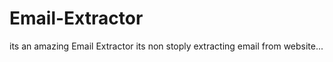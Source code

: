 # Email-Extractor
its an amazing Email Extractor its non stoply extracting email from website...



